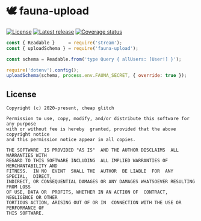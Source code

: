 # 🕊️ fauna-upload

[![License](https://shields.io/github/license/cheap-glitch/fauna-upload)](LICENSE)
[![Latest release](https://shields.io/github/v/release/cheap-glitch/fauna-upload?sort=semver&label=latest%20release&color=green)](https://github.com/cheap-glitch/fauna-upload/releases/latest)
[![Coverage status](https://shields.io/coveralls/github/cheap-glitch/fauna-upload)](https://coveralls.io/github/cheap-glitch/fauna-upload)

```javascript
const { Readable }     = require('stream');
const { uploadSchema } = require('fauna-upload');

const schema = Readable.from('type Query { allUsers: [User!] }');

require('dotenv').config();
uploadSchema(schema, process.env.FAUNA_SECRET, { override: true });
```

## License
```text
Copyright (c) 2020-present, cheap glitch

Permission to use, copy, modify, and/or distribute this software for any purpose
with or without fee is hereby  granted, provided that the above copyright notice
and this permission notice appear in all copies.

THE SOFTWARE  IS PROVIDED "AS IS"  AND THE AUTHOR DISCLAIMS  ALL WARRANTIES WITH
REGARD TO THIS SOFTWARE INCLUDING  ALL IMPLIED WARRANTIES OF MERCHANTABILITY AND
FITNESS.  IN NO  EVENT  SHALL THE  AUTHOR  BE LIABLE  FOR  ANY SPECIAL,  DIRECT,
INDIRECT, OR CONSEQUENTIAL DAMAGES OR ANY DAMAGES WHATSOEVER RESULTING FROM LOSS
OF USE, DATA OR  PROFITS, WHETHER IN AN ACTION OF  CONTRACT, NEGLIGENCE OR OTHER
TORTIOUS ACTION, ARISING OUT OF OR IN  CONNECTION WITH THE USE OR PERFORMANCE OF
THIS SOFTWARE.
```
